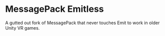 # MessagePack Emitless
A gutted out fork of MessagePack that never touches Emit to work in older Unity VR games.
